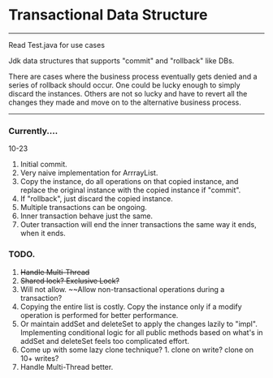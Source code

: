 # Transactional Data Structure

***
Read Test.java for use cases

Jdk data structures that supports "commit" and "rollback" like DBs.

There are cases where the business process eventually gets denied and a series of rollback should occur.
One could be lucky enough to simply discard the instances.
Others are not so lucky and have to revert all the changes they made and move on to the alternative business process.

***

### Currently....
10-23
1. Initial commit.
2. Very naive implementation for ArrrayList.
  1. Copy the instance, do all operations on that copied instance, and replace the original instance with the copied instance if "commit".
  2. If "rollback", just discard the copied instance.
3. Multiple transactions can be ongoing.
  1. Inner transaction behave just the same.
  2. Outer transaction will end the inner transactions the same way it ends, when it ends.

### TODO.
1. ~~Handle Multi-Thread~~
2. ~~Shared lock? Exclusive Lock?~~
3. Will not allow. ~~Allow non-transactional operations during a transaction?
4. Copying the entire list is costly. Copy the instance only if a modify operation is performed for better performance.
  1. Or maintain addSet and deleteSet to apply the changes lazily to "impl". Implementing conditional logic for all public methods based on what's in addSet and deleteSet feels too complicated effort.
  2. Come up with some lazy clone technique?
    1. clone on write? clone on 10+ writes?
5. Handle Multi-Thread better.
